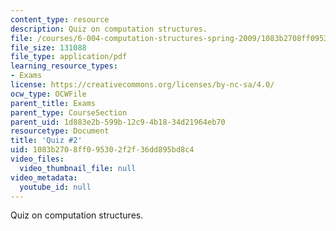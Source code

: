 ```yaml
---
content_type: resource
description: Quiz on computation structures.
file: /courses/6-004-computation-structures-spring-2009/1083b2708ff095302f2f36dd895bd8c4_MIT6_004s09_quiz02.pdf
file_size: 131088
file_type: application/pdf
learning_resource_types:
- Exams
license: https://creativecommons.org/licenses/by-nc-sa/4.0/
ocw_type: OCWFile
parent_title: Exams
parent_type: CourseSection
parent_uid: 1d883e2b-599b-12c9-4b18-34d21964eb70
resourcetype: Document
title: 'Quiz #2'
uid: 1083b270-8ff0-9530-2f2f-36dd895bd8c4
video_files:
  video_thumbnail_file: null
video_metadata:
  youtube_id: null
---
```

Quiz on computation structures.